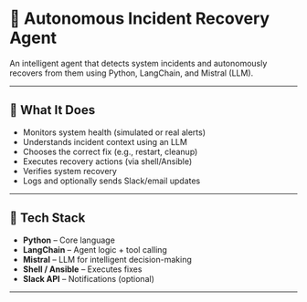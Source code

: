 # 🔧 Autonomous Incident Recovery Agent

An intelligent agent that detects system incidents and autonomously recovers from them using Python, LangChain, and Mistral (LLM).

---

## 🚀 What It Does

- Monitors system health (simulated or real alerts)
- Understands incident context using an LLM
- Chooses the correct fix (e.g., restart, cleanup)
- Executes recovery actions (via shell/Ansible)
- Verifies system recovery
- Logs and optionally sends Slack/email updates

---

## 🧠 Tech Stack

- **Python** – Core language
- **LangChain** – Agent logic + tool calling
- **Mistral** – LLM for intelligent decision-making
- **Shell / Ansible** – Executes fixes
- **Slack API** – Notifications (optional)

---

